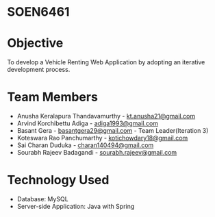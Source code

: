 # SOEN6461


# Objective
To develop a Vehicle Renting Web Application by adopting an iterative development process.

# Team Members

* Anusha Keralapura Thandavamurthy - kt.anusha21@gmail.com
* Arvind Korchibettu Adiga - adiga1993@gmail.com
* Basant Gera - basantgera29@gmail.com - Team Leader(Iteration 3)
* Koteswara Rao Panchumarthy - kotichowdary18@gmail.com
* Sai Charan Duduka - charan140494@gmail.com
* Sourabh Rajeev Badagandi - sourabh.rajeev@gmail.com 

# Technology Used
* Database: MySQL
* Server-side Application: Java with Spring
